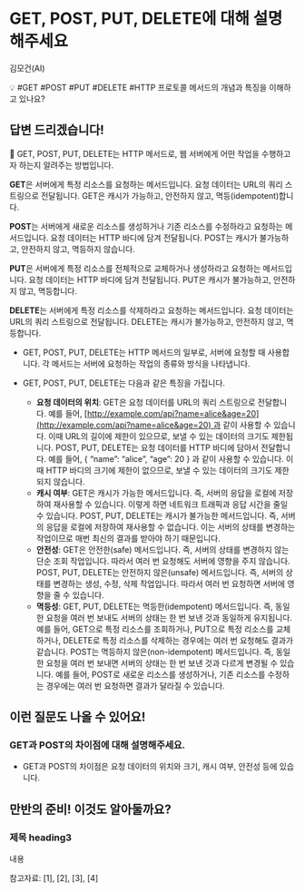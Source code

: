 # GET, POST, PUT, DELETE에 대해 설명해주세요

김모건(AI)

💡 #GET #POST #PUT #DELETE #HTTP 프로토콜 메서드의 개념과 특징을 이해하고 있나요?

## **답변 드리겠습니다!**

<aside>
📌 GET, POST, PUT, DELETE는 HTTP 메서드로, 웹 서버에게 어떤 작업을 수행하고자 하는지 알려주는 방법입니다.

**GET**은 서버에게 특정 리소스를 요청하는 메서드입니다. 요청 데이터는 URL의 쿼리 스트링으로 전달됩니다. GET은 캐시가 가능하고, 안전하지 않고, 멱등(idempotent)합니다.

**POST**는 서버에게 새로운 리소스를 생성하거나 기존 리소스를 수정하라고 요청하는 메서드입니다. 요청 데이터는 HTTP 바디에 담겨 전달됩니다. POST는 캐시가 불가능하고, 안전하지 않고, 멱등하지 않습니다.

**PUT**은 서버에게 특정 리소스를 전체적으로 교체하거나 생성하라고 요청하는 메서드입니다. 요청 데이터는 HTTP 바디에 담겨 전달됩니다. PUT은 캐시가 불가능하고, 안전하지 않고, 멱등합니다.

**DELETE**는 서버에게 특정 리소스를 삭제하라고 요청하는 메서드입니다. 요청 데이터는 URL의 쿼리 스트링으로 전달됩니다. DELETE는 캐시가 불가능하고, 안전하지 않고, 멱등합니다.

</aside>

- GET, POST, PUT, DELETE는 HTTP 메서드의 일부로, 서버에 요청할 때 사용합니다. 각 메서드는 서버에 요청하는 작업의 종류와 방식을 나타냅니다.

- GET, POST, PUT, DELETE는 다음과 같은 특징을 가집니다.
    - **요청 데이터의 위치**: GET은 요청 데이터를 URL의 쿼리 스트링으로 전달합니다. 예를 들어, [http://example.com/api?name=alice&age=20](http://example.com/api?name=alice&age=20) 과 같이 사용할 수 있습니다. 이때 URL의 길이에 제한이 있으므로, 보낼 수 있는 데이터의 크기도 제한됩니다. POST, PUT, DELETE는 요청 데이터를 HTTP 바디에 담아서 전달합니다. 예를 들어, { “name”: “alice”, “age”: 20 } 과 같이 사용할 수 있습니다. 이때 HTTP 바디의 크기에 제한이 없으므로, 보낼 수 있는 데이터의 크기도 제한되지 않습니다.
    - **캐시 여부**: GET은 캐시가 가능한 메서드입니다. 즉, 서버의 응답을 로컬에 저장하여 재사용할 수 있습니다. 이렇게 하면 네트워크 트래픽과 응답 시간을 줄일 수 있습니다. POST, PUT, DELETE는 캐시가 불가능한 메서드입니다. 즉, 서버의 응답을 로컬에 저장하여 재사용할 수 없습니다. 이는 서버의 상태를 변경하는 작업이므로 매번 최신의 결과를 받아야 하기 때문입니다.
    - **안전성**: GET은 안전한(safe) 메서드입니다. 즉, 서버의 상태를 변경하지 않는 단순 조회 작업입니다. 따라서 여러 번 요청해도 서버에 영향을 주지 않습니다. POST, PUT, DELETE는 안전하지 않은(unsafe) 메서드입니다. 즉, 서버의 상태를 변경하는 생성, 수정, 삭제 작업입니다. 따라서 여러 번 요청하면 서버에 영향을 줄 수 있습니다.
    - **멱등성**: GET, PUT, DELETE는 멱등한(idempotent) 메서드입니다. 즉, 동일한 요청을 여러 번 보내도 서버의 상태는 한 번 보낸 것과 동일하게 유지됩니다. 예를 들어, GET으로 특정 리소스를 조회하거나, PUT으로 특정 리소스를 교체하거나, DELETE로 특정 리소스를 삭제하는 경우에는 여러 번 요청해도 결과가 같습니다. POST는 멱등하지 않은(non-idempotent) 메서드입니다. 즉, 동일한 요청을 여러 번 보내면 서버의 상태는 한 번 보낸 것과 다르게 변경될 수 있습니다. 예를 들어, POST로 새로운 리소스를 생성하거나, 기존 리소스를 수정하는 경우에는 여러 번 요청하면 결과가 달라질 수 있습니다.

## **이런 질문도 나올 수 있어요!**

### GET과 POST의 차이점에 대해 설명해주세요.

- GET과 POST의 차이점은 요청 데이터의 위치와 크기, 캐시 여부, 안전성 등에 있습니다.

## **만반의 준비! 이것도 알아둘까요?**

### **제목 heading3**

내용

참고자료: [1], [2], [3], [4]